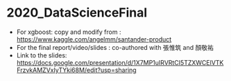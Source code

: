 # 2020_DataScienceFinal
* For xgboost: copy and modify from : https://www.kaggle.com/angelmm/santander-product
* For the final report/video/slides : co-authored with 張惟筑 and 顏敬祐
* Link to the slides: https://docs.google.com/presentation/d/1X7MP1uIRVRtCI5TZXWCElVTKFrzvkAMZVxIyTYki68M/edit?usp=sharing

